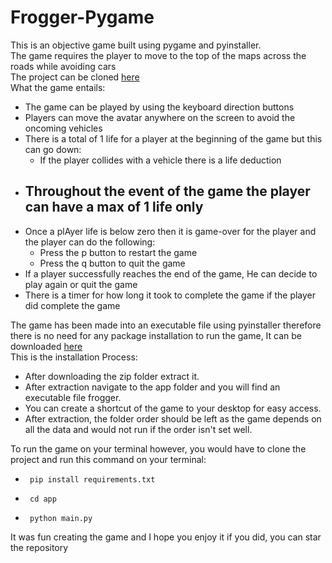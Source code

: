 # Frogger-Pygame
This is an objective game built using pygame and pyinstaller.  
The game requires the player to move to the top of the maps across the roads while avoiding cars     
The project can be cloned [here]()    
What the game entails:
 - The game can be played by using the keyboard direction buttons
 - Players can move the avatar anywhere on the screen to avoid the oncoming vehicles 
 - There is a total of 1 life for a player at the beginning of the game but this can go down: 
   - If the player collides with a vehicle there is a life deduction
 - Throughout the event of the game the player can have a max of 1 life only
    -
 - Once a plAyer life is below zero then it is game-over for the player and the player can do the following:
   - Press the p button to restart the game
   - Press the q button to quit the game 
 - If a player successfully reaches the end of the game, He can decide to play again or quit the game
 - There is a timer for how long it took to complete the game if the player did complete the game

The game has been made into an executable file using pyinstaller therefore there is no need for any package installation to run the game, It can be downloaded [here]()    
This is the installation Process:
 - After downloading the zip folder extract it. 
 - After extraction navigate to the app folder and you will find an executable file frogger.
 - You can create a shortcut of the game to your desktop for easy access.
 - After extraction, the folder order should be left as the game depends on all the data and would not run if the order isn't set well.

To run the game on your terminal however, you would have to clone the project and run this command on your terminal:
 -      pip install requirements.txt
 -      cd app
 -      python main.py

It was fun creating the game and I hope you enjoy it if you did, you can star the repository
